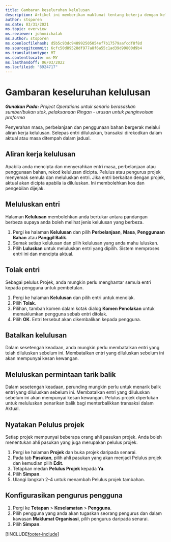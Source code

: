 ```yaml
---
title: Gambaran keseluruhan kelulusan
description: Artikel ini memberikan maklumat tentang bekerja dengan kelulusan dalam Project Operations.
author: stsporen
ms.date: 03/31/2021
ms.topic: overview
ms.reviewer: johnmichalak
ms.author: stsporen
ms.openlocfilehash: d5b5c93dc948992505054ef7b17579aafcdf8f8d
ms.sourcegitcommit: 6cfc50d89528df977a8f6a55c1ad39d99800d9b4
ms.translationtype: MT
ms.contentlocale: ms-MY
ms.lasthandoff: 06/03/2022
ms.locfileid: "8924717"
---
```

# <a name="approvals-overview"></a>Gambaran keseluruhan kelulusan

_**Gunakan Pada:** Project Operations untuk senario berasaskan sumber/bukan stok, pelaksanaan Ringan - urusan untuk penginvoisan proforma_

Penyerahan masa, perbelanjaan dan penggunaan bahan bergerak melalui aliran kerja kelulusan. Selepas entri diluluskan, transaksi direkodkan dalam aktual atau masa ditempah dalam jadual.

## <a name="approvals-workflow"></a>Aliran kerja kelulusan
Apabila anda mencipta dan menyerahkan entri masa, perbelanjaan atau penggunaan bahan, rekod kelulusan dicipta. Pelulus atau pengurus projek menyemak semula dan meluluskan entri. Jika entri berkaitan dengan projek, aktual akan dicipta apabila ia diluluskan. Ini membolehkan kos dan pengebilan dijejak.

## <a name="approve-an-entry"></a>Meluluskan entri
Halaman **Kelulusan** membolehkan anda bertukar antara pandangan berbeza supaya anda boleh melihat jenis kelulusan yang berbeza.
  
1. Pergi ke halaman **Kelulusan** dan pilih **Perbelanjaan**, **Masa**, **Penggunaan Bahan** atau **Panggil Balik**.
2. Semak setiap kelulusan dan pilih kelulusan yang anda mahu luluskan.
3. Pilih **Luluskan** untuk meluluskan entri yang dipilih.
Sistem memproses entri ini dan mencipta aktual.

## <a name="reject-an-entry"></a>Tolak entri
Sebagai pelulus Projek, anda mungkin perlu menghantar semula entri kepada pengguna untuk pembetulan.
  
1. Pergi ke halaman **Kelulusan** dan pilih entri untuk menolak. 
2. Pilih **Tolak**.
3. Pilihan, tambah komen dalam kotak dialog **Komen Penolakan** untuk memaklumkan pengguna sebab entri ditolak.
4. Pilih **OK**. Entri tersebut akan dikembalikan kepada pengguna.
  
## <a name="cancel-approval"></a>Batalkan kelulusan
Dalam sesetengah keadaan, anda mungkin perlu membatalkan entri yang telah diluluskan sebelum ini. Membatalkan entri yang diluluskan sebelum ini akan mempunyai kesan kewangan. 

## <a name="approving-recall-requests"></a>Meluluskan permintaan tarik balik
Dalam sesetengah keadaan, perunding mungkin perlu untuk menarik balik entri yang diluluskan sebelum ini. Membatalkan entri yang diluluskan sebelum ini akan mempunyai kesan kewangan. Pelulus projek diperlukan untuk meluluskan penarikan balik bagi menterbalikkan transaksi dalam Aktual.

## <a name="specify-project-approvers"></a>Nyatakan Pelulus projek
Setiap projek mempunyai beberapa orang ahli pasukan projek. Anda boleh menentukan ahli pasukan yang juga merupakan pelulus projek.

1. Pergi ke halaman **Projek** dan buka projek daripada senarai.
2. Pada tab **Pasukan**, pilih ahli pasukan yang akan menjadi Pelulus projek dan kemudian pilih **Edit**.
3. Tetapkan medan **Pelulus Projek** kepada **Ya**.
4. Pilih **Simpan**.
5. Ulangi langkah 2-4 untuk menambah Pelulus projek tambahan.

## <a name="configure-the-users-manager"></a>Konfigurasikan pengurus pengguna

1. Pergi ke **Tetapan** > **Keselamatan** > **Pengguna**.
2. Pilih pengguna yang anda akan tugaskan seorang pengurus dan dalam kawasan **Maklumat Organisasi**, pilih pengurus daripada senarai. 
3. Pilih **Simpan**.




[!INCLUDE[footer-include](../includes/footer-banner.md)]
